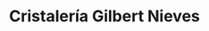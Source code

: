 ---
title: "Cristalería Gilbert Nieves"
url: /san-juan/cristaleria-gilbert-nieves/
shop: Eisenwaren
---